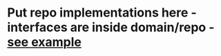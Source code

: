 # Put repo implementations here - interfaces are inside domain/repo - [see example](https://github.com/philipplackner/StockMarketApp/blob/final/app/src/main/java/com/plcoding/stockmarketapp/data/repository/StockRepositoryImpl.kt)
